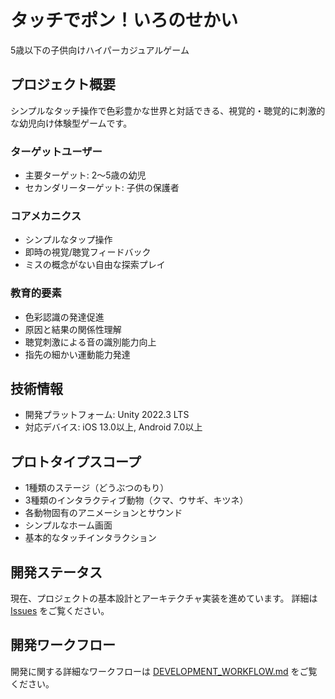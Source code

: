 # タッチでポン！いろのせかい

5歳以下の子供向けハイパーカジュアルゲーム

## プロジェクト概要

シンプルなタッチ操作で色彩豊かな世界と対話できる、視覚的・聴覚的に刺激的な幼児向け体験型ゲームです。

### ターゲットユーザー

- 主要ターゲット: 2〜5歳の幼児
- セカンダリーターゲット: 子供の保護者

### コアメカニクス

- シンプルなタップ操作
- 即時の視覚/聴覚フィードバック
- ミスの概念がない自由な探索プレイ

### 教育的要素

- 色彩認識の発達促進
- 原因と結果の関係性理解
- 聴覚刺激による音の識別能力向上
- 指先の細かい運動能力発達

## 技術情報

- 開発プラットフォーム: Unity 2022.3 LTS
- 対応デバイス: iOS 13.0以上, Android 7.0以上

## プロトタイプスコープ

- 1種類のステージ（どうぶつのもり）
- 3種類のインタラクティブ動物（クマ、ウサギ、キツネ）
- 各動物固有のアニメーションとサウンド
- シンプルなホーム画面
- 基本的なタッチインタラクション

## 開発ステータス

現在、プロジェクトの基本設計とアーキテクチャ実装を進めています。
詳細は [Issues](https://github.com/1-ryuC/touch-pon-colors/issues) をご覧ください。

## 開発ワークフロー

開発に関する詳細なワークフローは [DEVELOPMENT_WORKFLOW.md](DEVELOPMENT_WORKFLOW.md) をご覧ください。
